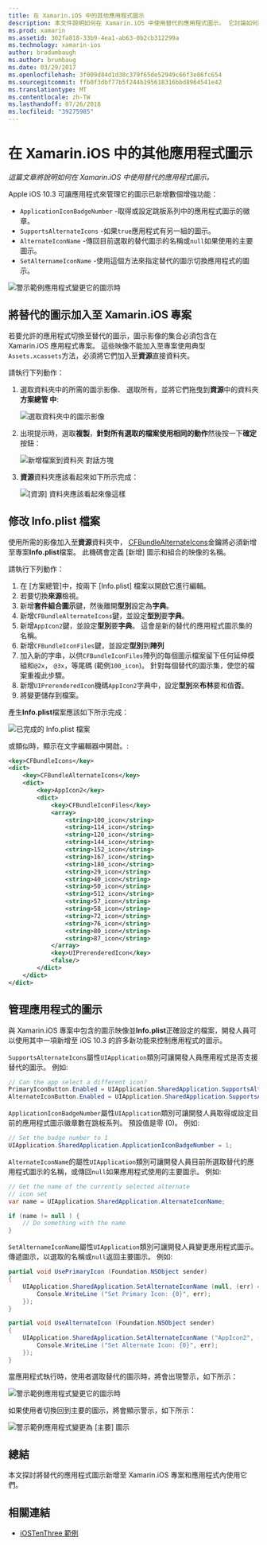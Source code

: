 ```yaml
---
title: 在 Xamarin.iOS 中的其他應用程式圖示
description: 本文件說明如何在 Xamarin.iOS 中使用替代的應用程式圖示。 它討論如何將這些圖示新增至 Xamarin.iOS 專案、 如何修改 Info.plist 檔案中，以及如何以程式設計方式管理應用程式的圖示。
ms.prod: xamarin
ms.assetid: 302fa818-33b9-4ea1-ab63-0b2cb312299a
ms.technology: xamarin-ios
author: bradumbaugh
ms.author: brumbaug
ms.date: 03/29/2017
ms.openlocfilehash: 3f009d84d1d38c379f65de52949c66f3e86fc654
ms.sourcegitcommit: ffb0f3dbf77b5f244b195618316bbd8964541e42
ms.translationtype: MT
ms.contentlocale: zh-TW
ms.lasthandoff: 07/26/2018
ms.locfileid: "39275985"
---
```

# <a name="alternate-app-icons-in-xamarinios"></a>在 Xamarin.iOS 中的其他應用程式圖示

_這篇文章將說明如何在 Xamarin.iOS 中使用替代的應用程式圖示。_

Apple iOS 10.3 可讓應用程式來管理它的圖示已新增數個增強功能：

 - `ApplicationIconBadgeNumber` -取得或設定跳板系列中的應用程式圖示的徽章。
 - `SupportsAlternateIcons` -如果`true`應用程式有另一組的圖示。
 - `AlternateIconName` -傳回目前選取的替代圖示的名稱或`null`如果使用的主要圖示。
 - `SetAlternameIconName` -使用這個方法來指定替代的圖示切換應用程式的圖示。

![](alternate-app-icons-images/icons04.png "警示範例應用程式變更它的圖示時")

<a name="Adding-Alternate-Icons" />

## <a name="adding-alternate-icons-to-a-xamarinios-project"></a>將替代的圖示加入至 Xamarin.iOS 專案

若要允許的應用程式切換至替代的圖示，圖示影像的集合必須包含在 Xamarin.iOS 應用程式專案。 這些映像不能加入至專案使用典型`Assets.xcassets`方法，必須將它們加入至**資源**直接資料夾。

請執行下列動作：

1. 選取資料夾中的所需的圖示影像、 選取所有，並將它們拖曳到**資源**中的資料夾**方案總管 中**:

    ![](alternate-app-icons-images/icons00.png "選取資料夾中的圖示影像")

2. 出現提示時，選取**複製**，**針對所有選取的檔案使用相同的動作**然後按一下**確定**按鈕：

    ![](alternate-app-icons-images/icons02.png "新增檔案到資料夾 對話方塊")

3. **資源**資料夾應該看起來如下所示完成：

    ![](alternate-app-icons-images/icons01.png "[資源] 資料夾應該看起來像這樣")

<a name="Modifying-the-Info.plist-File" />

## <a name="modifying-the-infoplist-file"></a>修改 Info.plist 檔案

使用所需的影像加入至**資源**資料夾中， [CFBundleAlternateIcons](https://developer.apple.com/library/content/documentation/General/Reference/InfoPlistKeyReference/Articles/CoreFoundationKeys.html#//apple_ref/doc/uid/TP40009249-SW13)金鑰將必須新增至專案**Info.plist**檔案。 此機碼會定義 [新增] 圖示和組合的映像的名稱。

請執行下列動作：

1. 在 [方案總管]中，按兩下 [Info.plist] 檔案以開啟它進行編輯。
2. 若要切換**來源**檢視。
3. 新增**套件組合圖示**鍵，然後離開**型別**設定為**字典**。
4. 新增`CFBundleAlternateIcons`鍵，並設定**型別**要**字典**。
5. 新增`AppIcon2`鍵，並設定**型別**要**字典**。 這會是新的替代的應用程式圖示集的名稱。
6. 新增`CFBundleIconFiles`鍵，並設定**型別**到**陣列**
7. 加入新的字串，以供`CFBundleIconFiles`陣列的每個圖示檔案留下任何延伸模組和`@2x`， `@3x`，等尾碼 (範例`100_icon`)。 針對每個替代的圖示集，使您的檔案重複此步驟。
8. 新增`UIPrerenderedIcon`機碼`AppIcon2`字典中，設定**型別**來**布林**要和值**否**。
9. 將變更儲存到檔案。

產生**Info.plist**檔案應該如下所示完成：

![](alternate-app-icons-images/icons03.png "已完成的 Info.plist 檔案")

或類似時，顯示在文字編輯器中開啟。:

```xml
<key>CFBundleIcons</key>
<dict>
    <key>CFBundleAlternateIcons</key>
    <dict>
        <key>AppIcon2</key>
        <dict>
            <key>CFBundleIconFiles</key>
            <array>
                <string>100_icon</string>
                <string>114_icon</string>
                <string>120_icon</string>
                <string>144_icon</string>
                <string>152_icon</string>
                <string>167_icon</string>
                <string>180_icon</string>
                <string>29_icon</string>
                <string>40_icon</string>
                <string>50_icon</string>
                <string>512_icon</string>
                <string>57_icon</string>
                <string>58_icon</string>
                <string>72_icon</string>
                <string>76_icon</string>
                <string>80_icon</string>
                <string>87_icon</string>
            </array>
            <key>UIPrerenderedIcon</key>
            <false/>
        </dict>
    </dict>
</dict>
```

<a name="Managing-the-Apps-Icon" />

## <a name="managing-the-apps-icon"></a>管理應用程式的圖示 

與 Xamarin.iOS 專案中包含的圖示映像並**Info.plist**正確設定的檔案，開發人員可以使用其中一項新增至 iOS 10.3 的許多新功能來控制應用程式的圖示。

`SupportsAlternateIcons`屬性`UIApplication`類別可讓開發人員應用程式是否支援替代的圖示。 例如: 

```csharp
// Can the app select a different icon?
PrimaryIconButton.Enabled = UIApplication.SharedApplication.SupportsAlternateIcons;
AlternateIconButton.Enabled = UIApplication.SharedApplication.SupportsAlternateIcons;
```

`ApplicationIconBadgeNumber`屬性`UIApplication`類別可讓開發人員取得或設定目前的應用程式圖示徽章數在跳板系列。 預設值是零 (0)。 例如: 

```csharp
// Set the badge number to 1
UIApplication.SharedApplication.ApplicationIconBadgeNumber = 1;
```

`AlternateIconName`的屬性`UIApplication`類別可讓開發人員目前所選取替代的應用程式圖示的名稱，或傳回`null`如果應用程式使用的主要圖示。 例如: 

```csharp
// Get the name of the currently selected alternate
// icon set
var name = UIApplication.SharedApplication.AlternateIconName;

if (name != null ) {
    // Do something with the name
}
```

`SetAlternameIconName`屬性`UIApplication`類別可讓開發人員變更應用程式圖示。 傳遞圖示，以選取的名稱或`null`返回主要圖示。 例如: 

```csharp
partial void UsePrimaryIcon (Foundation.NSObject sender)
{
    UIApplication.SharedApplication.SetAlternateIconName (null, (err) => {
        Console.WriteLine ("Set Primary Icon: {0}", err);
    });
}

partial void UseAlternateIcon (Foundation.NSObject sender)
{
    UIApplication.SharedApplication.SetAlternateIconName ("AppIcon2", (err) => {
        Console.WriteLine ("Set Alternate Icon: {0}", err);
    });
}
```

當應用程式執行時，使用者選取替代的圖示時，將會出現警示，如下所示：

![](alternate-app-icons-images/icons04.png "警示範例應用程式變更它的圖示時")

如果使用者切換回到主要的圖示，將會顯示警示，如下所示：

![](alternate-app-icons-images/icons05.png "警示範例應用程式變更為 [主要] 圖示")

<a name="Summary" />

## <a name="summary"></a>總結

本文探討將替代的應用程式圖示新增至 Xamarin.iOS 專案和應用程式內使用它們。



## <a name="related-links"></a>相關連結

- [iOSTenThree 範例](https://developer.xamarin.com/samples/ios/iOS10/iOSTenThree)

